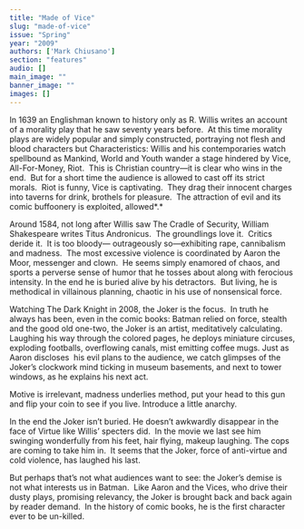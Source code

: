 ```yaml
---
title: "Made of Vice"
slug: "made-of-vice"
issue: "Spring"
year: "2009"
authors: ['Mark Chiusano']
section: "features"
audio: []
main_image: ""
banner_image: ""
images: []
---
```

In 1639 an Englishman known to history only as R. Willis writes an account of a morality play that he saw seventy years before.  At this time morality plays are widely popular and simply constructed, portraying not flesh and blood characters but Characteristics: Willis and his contemporaries watch spellbound as Mankind, World and Youth wander a stage hindered by Vice, All-For-Money, Riot.  This is Christian country—it is clear who wins in the end.  But for a short time the audience is allowed to cast off its strict morals.  Riot is funny, Vice is captivating.  They drag their innocent charges into taverns for drink, brothels for pleasure.  The attraction of evil and its comic buffoonery is exploited, allowed*.*

 Around 1584, not long after Willis saw The Cradle of Security, William Shakespeare writes Titus Andronicus.  The groundlings love it.  Critics deride it.  It is too bloody— outrageously so—exhibiting rape, cannibalism and madness.  The most excessive violence is coordinated by Aaron the Moor, messenger and clown.  He seems simply enamored of chaos, and sports a perverse sense of humor that he tosses about along with ferocious intensity. In the end he is buried alive by his detractors.  But living, he is methodical in villainous planning, chaotic in his use of nonsensical force.

 Watching The Dark Knight in 2008, the Joker is the focus.  In truth he always has been, even in the comic books: Batman relied on force, stealth and the good old one-two, the Joker is an artist, meditatively calculating.  Laughing his way through the colored pages, he deploys miniature circuses, exploding footballs, overflowing canals, mist emitting coffee mugs. Just as Aaron discloses  his evil plans to the audience, we catch glimpses of the Joker’s clockwork mind ticking in museum basements, and next to tower windows, as he explains his next act.

 Motive is irrelevant, madness underlies method, put your head to this gun and flip your coin to see if you live. Introduce a little anarchy.

 In the end the Joker isn’t buried. He doesn’t awkwardly disappear in the face of Virtue like Willis’ specters did.  In the movie we last see him swinging wonderfully from his feet, hair flying, makeup laughing. The cops are coming to take him in.  It seems that the Joker, force of anti-virtue and cold violence, has laughed his last.

 But perhaps that’s not what audiences want to see: the Joker’s demise is not what interests us in Batman.  Like Aaron and the Vices, who drive their dusty plays, promising relevancy, the Joker is brought back and back again by reader demand.  In the history of comic books, he is the first character ever to be un-killed.     

  


